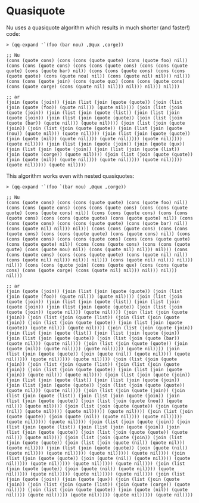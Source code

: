 Quasiquote
==========

Nu uses a quasiquote algorithm which results in much shorter (and faster!)
code:

    > (qq-expand '`(foo (bar nou) ,@qux ,corge))

    ;; Nu
    (cons (quote cons) (cons (cons (quote quote) (cons (quote foo) nil)) (cons (cons (quote cons) (cons (cons (quote cons) (cons (cons (quote quote) (cons (quote bar) nil)) (cons (cons (quote cons) (cons (cons (quote quote) (cons (quote nou) nil)) (cons (quote nil) nil))) nil))) (cons (cons (quote join) (cons (quote qux) (cons (cons (quote cons) (cons (quote corge) (cons (quote nil) nil))) nil))) nil))) nil)))

    ;; ar
    (join (quote (join)) (join (list (join (quote (quote)) (join (list (join (quote (foo)) (quote nil))) (quote nil)))) (join (list (join (quote (join)) (join (list (join (quote (list)) (join (list (join (quote (join)) (join (list (join (quote (quote)) (join (list (join (quote (bar)) (quote nil))) (quote nil)))) (join (list (join (quote (join)) (join (list (join (quote (quote)) (join (list (join (quote (nou)) (quote nil))) (quote nil)))) (join (list (join (quote (quote)) (join (quote (nil)) (quote nil)))) (quote nil))))) (quote nil))))) (quote nil)))) (join (list (join (quote (join)) (join (quote (qux)) (join (list (join (quote (join)) (join (list (join (quote (list)) (join (quote (corge)) (quote nil)))) (join (list (join (quote (quote)) (join (quote (nil)) (quote nil)))) (quote nil))))) (quote nil))))) (quote nil))))) (quote nil))))


This algorithm works even with nested quasiquotes:

    > (qq-expand '`(foo `(bar nou) ,@qux ,corge))

    ;; Nu
    (cons (quote cons) (cons (cons (quote quote) (cons (quote foo) nil)) (cons (cons (quote cons) (cons (cons (quote cons) (cons (cons (quote quote) (cons (quote cons) nil)) (cons (cons (quote cons) (cons (cons (quote cons) (cons (cons (quote quote) (cons (quote quote) nil)) (cons (cons (quote cons) (cons (cons (quote quote) (cons (quote bar) nil)) (cons (quote nil) nil))) nil))) (cons (cons (quote cons) (cons (cons (quote cons) (cons (cons (quote quote) (cons (quote cons) nil)) (cons (cons (quote cons) (cons (cons (quote cons) (cons (cons (quote quote) (cons (quote quote) nil)) (cons (cons (quote cons) (cons (cons (quote quote) (cons (quote nou) nil)) (cons (quote nil) nil))) nil))) (cons (cons (quote cons) (cons (cons (quote quote) (cons (quote nil) nil)) (cons (quote nil) nil))) nil))) nil))) (cons (quote nil) nil))) nil))) nil))) (cons (cons (quote join) (cons (quote qux) (cons (cons (quote cons) (cons (quote corge) (cons (quote nil) nil))) nil))) nil))) nil)))

    ;; ar
    (join (quote (join)) (join (list (join (quote (quote)) (join (list (join (quote (foo)) (quote nil))) (quote nil)))) (join (list (join (quote (join)) (join (list (join (quote (list)) (join (list (join (quote (join)) (join (list (join (quote (quote)) (join (list (join (quote (join)) (quote nil))) (quote nil)))) (join (list (join (quote (join)) (join (list (join (quote (list)) (join (list (join (quote (join)) (join (list (join (quote (quote)) (join (list (join (quote (quote)) (quote nil))) (quote nil)))) (join (list (join (quote (join)) (join (list (join (quote (list)) (join (list (join (quote (join)) (join (list (join (quote (quote)) (join (list (join (quote (bar)) (quote nil))) (quote nil)))) (join (list (join (quote (quote)) (join (quote (nil)) (quote nil)))) (quote nil))))) (quote nil)))) (join (list (join (quote (quote)) (join (quote (nil)) (quote nil)))) (quote nil))))) (quote nil))))) (quote nil)))) (join (list (join (quote (join)) (join (list (join (quote (list)) (join (list (join (quote (join)) (join (list (join (quote (quote)) (join (list (join (quote (join)) (quote nil))) (quote nil)))) (join (list (join (quote (join)) (join (list (join (quote (list)) (join (list (join (quote (join)) (join (list (join (quote (quote)) (join (list (join (quote (quote)) (quote nil))) (quote nil)))) (join (list (join (quote (join)) (join (list (join (quote (list)) (join (list (join (quote (join)) (join (list (join (quote (quote)) (join (list (join (quote (nou)) (quote nil))) (quote nil)))) (join (list (join (quote (quote)) (join (quote (nil)) (quote nil)))) (quote nil))))) (quote nil)))) (join (list (join (quote (quote)) (join (quote (nil)) (quote nil)))) (quote nil))))) (quote nil))))) (quote nil)))) (join (list (join (quote (join)) (join (list (join (quote (list)) (join (list (join (quote (join)) (join (list (join (quote (quote)) (join (list (join (quote (quote)) (quote nil))) (quote nil)))) (join (list (join (quote (join)) (join (list (join (quote (quote)) (join (list (join (quote (nil)) (quote nil))) (quote nil)))) (join (list (join (quote (quote)) (join (quote (nil)) (quote nil)))) (quote nil))))) (quote nil))))) (quote nil)))) (join (list (join (quote (quote)) (join (quote (nil)) (quote nil)))) (quote nil))))) (quote nil))))) (quote nil))))) (quote nil)))) (join (list (join (quote (quote)) (join (quote (nil)) (quote nil)))) (quote nil))))) (quote nil))))) (quote nil))))) (quote nil)))) (join (list (join (quote (join)) (join (quote (qux)) (join (list (join (quote (join)) (join (list (join (quote (list)) (join (quote (corge)) (quote nil)))) (join (list (join (quote (quote)) (join (quote (nil)) (quote nil)))) (quote nil))))) (quote nil))))) (quote nil))))) (quote nil))))
